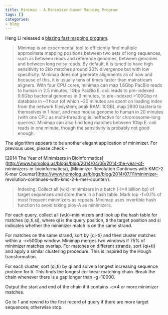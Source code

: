 ```yaml
---
title: Minimap - A Minimizer-based Mapping Program
tags: []
categories:
- blog
---
```

Heng Li released a [blazing fast mapping
program](https://github.com/lh3/minimap).
<!--more-->

> Minimap is an experimental tool to efficiently find multiple approximate
mapping positions between two sets of long sequences, such as between reads
and reference genomes, between genomes and between long noisy reads. By
default, it is tuned to have high sensitivity to 2kb matches around 20%
divergence but with low specificity. Minimap does not generate alignments as
of now and because of this, it is usually tens of times faster than mainstream
aligners. With four CPU cores, minimap can map 1.6Gbp PacBio reads to human in
2.5 minutes, 1Gbp PacBio E. coli reads to pre-indexed 9.6Gbp bacterial genomes
in 3 minutes, to pre-indexed >100Gbp nt database in ~1 hour (of which ~20
minutes are spent on loading index from the network filesystem; peak RAM:
10GB), map 2800 bacteria to themselves in 1 hour, and map mouse genome to
human in 20 minutes (with one CPU as multi-threading is ineffective for
chromosome-long queries). Minimap can also find long matches between 1Gbp E.
coli reads in one minute, though the sensitivity is probably not good enough.

The algorithm appears to be another elegant application of minimizer. For
previous uses, please check -

[2014 The Year of Minimizers in
Bioinformatics](http://www.homolog.us/blogs/blog/2014/04/06/2014-the-year-of-
minimizers-in-bioinformatics/), [Minimizer Revolution Continues with KMC-2
K-mer Counter](http://www.homolog.us/blogs/blog/2014/07/11/minimizer-
revolution-continues-with-kmc-2-k-mer-counter/).

> Indexing. Collect all (w,k)-minimizers in a batch (-I=4 billion bp) of
target sequences and store them in a hash table. Mark top -f=0.1% of most
frequent minimizers as repeats. Minimap uses invertible hash function to avoid
taking ploy-A as minimizers.

For each query, collect all (w,k)-minimizers and look up the hash table for
matches (qi,ti,si), where qi is the query position, ti the target position and
si indicates whether the minimizer match is on the same strand.

For matches on the same strand, sort by {qi-ti} and then cluster matches
within a -r=500bp window. Minimap merges two windows if 75% of minimizer
matches overlap. For matches on different strands, sort {qi+ti} and apply a
similar clustering procedure. This is inspired by the Hough transformation.

For each cluster, sort (qi,ti) by qi and solve a longest increasing sequence
problem for ti. This finds the longest co-linear matching chain. Break the
chain whenever there is a gap longer than -g=10000.

Output the start and end of the chain if it contains -c=4 or more minimizer
matches.

Go to 1 and rewind to the first record of query if there are more target
sequences; otherwise stop.

